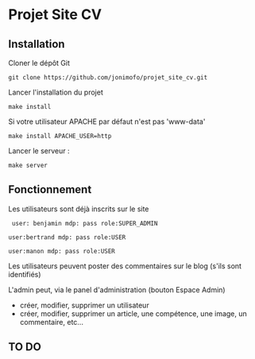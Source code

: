 # Projet Site CV

## Installation
  
Cloner le dépôt Git  

```git clone https://github.com/jonimofo/projet_site_cv.git```  
  
Lancer l'installation du projet
  
```make install```
  
Si votre utilisateur APACHE par défaut n'est pas 'www-data'
  
```make install APACHE_USER=http```
    
Lancer le serveur : 
  
```make server```


## Fonctionnement
Les utilisateurs sont déjà inscrits sur le site 
  
  ``` user: benjamin mdp: pass role:SUPER_ADMIN```  
  
  ```user:bertrand mdp: pass role:USER```  
  
  ```user:manon mdp: pass role:USER```
  
  Les utilisateurs peuvent poster des commentaires sur le blog (s'ils sont identifiés)
  
  
  
L'admin peut, via le panel d'administration (bouton Espace Admin)
 - créer, modifier, supprimer un utilisateur
 - créer, modifier, supprimer un article, une compétence, une image, un commentaire, etc... 



## TO DO
